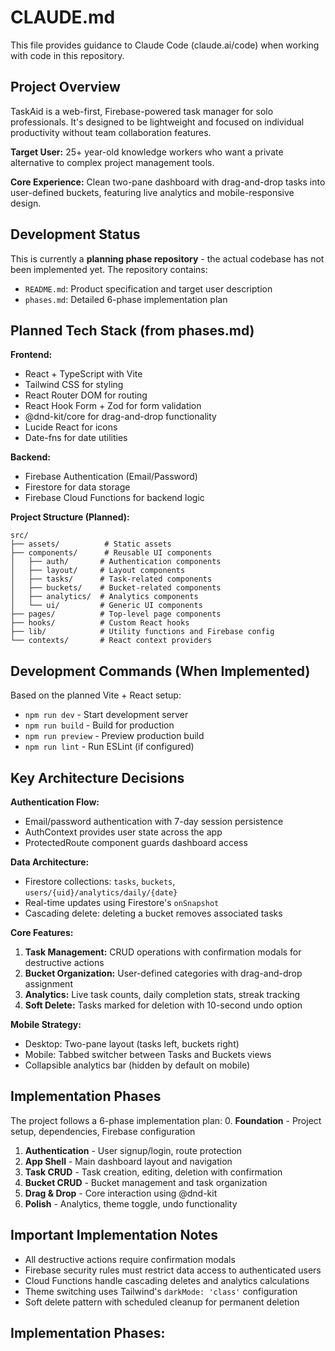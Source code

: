 # CLAUDE.md

This file provides guidance to Claude Code (claude.ai/code) when working with code in this repository.

## Project Overview

TaskAid is a web-first, Firebase-powered task manager for solo professionals. It's designed to be lightweight and focused on individual productivity without team collaboration features.

**Target User:** 25+ year-old knowledge workers who want a private alternative to complex project management tools.

**Core Experience:** Clean two-pane dashboard with drag-and-drop tasks into user-defined buckets, featuring live analytics and mobile-responsive design.

## Development Status

This is currently a **planning phase repository** - the actual codebase has not been implemented yet. The repository contains:
- `README.md`: Product specification and target user description
- `phases.md`: Detailed 6-phase implementation plan

## Planned Tech Stack (from phases.md)

**Frontend:**
- React + TypeScript with Vite
- Tailwind CSS for styling
- React Router DOM for routing
- React Hook Form + Zod for form validation
- @dnd-kit/core for drag-and-drop functionality
- Lucide React for icons
- Date-fns for date utilities

**Backend:**
- Firebase Authentication (Email/Password)
- Firestore for data storage
- Firebase Cloud Functions for backend logic

**Project Structure (Planned):**
```
src/
├── assets/          # Static assets
├── components/      # Reusable UI components
│   ├── auth/       # Authentication components
│   ├── layout/     # Layout components
│   ├── tasks/      # Task-related components
│   ├── buckets/    # Bucket-related components
│   ├── analytics/  # Analytics components
│   └── ui/         # Generic UI components
├── pages/          # Top-level page components
├── hooks/          # Custom React hooks
├── lib/            # Utility functions and Firebase config
└── contexts/       # React context providers
```

## Development Commands (When Implemented)

Based on the planned Vite + React setup:
- `npm run dev` - Start development server
- `npm run build` - Build for production
- `npm run preview` - Preview production build
- `npm run lint` - Run ESLint (if configured)

## Key Architecture Decisions

**Authentication Flow:**
- Email/password authentication with 7-day session persistence
- AuthContext provides user state across the app
- ProtectedRoute component guards dashboard access

**Data Architecture:**
- Firestore collections: `tasks`, `buckets`, `users/{uid}/analytics/daily/{date}`
- Real-time updates using Firestore's `onSnapshot`
- Cascading delete: deleting a bucket removes associated tasks

**Core Features:**
1. **Task Management:** CRUD operations with confirmation modals for destructive actions
2. **Bucket Organization:** User-defined categories with drag-and-drop assignment
3. **Analytics:** Live task counts, daily completion stats, streak tracking
4. **Soft Delete:** Tasks marked for deletion with 10-second undo option

**Mobile Strategy:**
- Desktop: Two-pane layout (tasks left, buckets right)
- Mobile: Tabbed switcher between Tasks and Buckets views
- Collapsible analytics bar (hidden by default on mobile)

## Implementation Phases

The project follows a 6-phase implementation plan:
0. **Foundation** - Project setup, dependencies, Firebase configuration
1. **Authentication** - User signup/login, route protection
2. **App Shell** - Main dashboard layout and navigation
3. **Task CRUD** - Task creation, editing, deletion with confirmation
4. **Bucket CRUD** - Bucket management and task organization
5. **Drag & Drop** - Core interaction using @dnd-kit
6. **Polish** - Analytics, theme toggle, undo functionality

## Important Implementation Notes

- All destructive actions require confirmation modals
- Firebase security rules must restrict data access to authenticated users
- Cloud Functions handle cascading deletes and analytics calculations
- Theme switching uses Tailwind's `darkMode: 'class'` configuration
- Soft delete pattern with scheduled cleanup for permanent deletion

## Implementation Phases:
